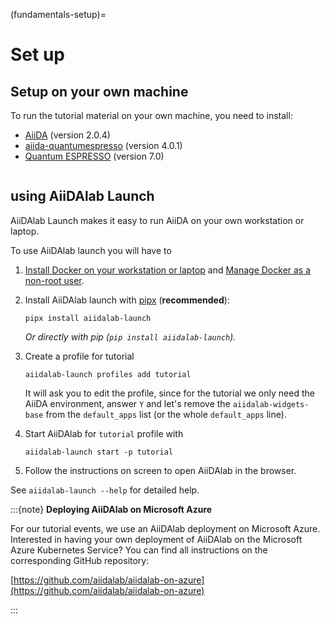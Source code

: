 (fundamentals-setup)=

# Set up

## Setup on your own machine

To run the tutorial material on your own machine, you need to install:

- [AiiDA](https://aiida.readthedocs.io/projects/aiida-core/en/latest/intro/get_started.html) (version 2.0.4)
- [aiida-quantumespresso](https://aiida-quantumespresso.readthedocs.io/en/latest/installation/index.html) (version 4.0.1)
- [Quantum ESPRESSO](https://www.quantum-espresso.org/) (version 7.0)

```{note} Version numbers indicate the versions with which the tutorial was tested.
```

## using AiiDAlab Launch

AiiDAlab Launch makes it easy to run AiiDA on your own workstation or laptop.

To use AiiDAlab launch you will have to

1. [Install Docker on your workstation or laptop](https://docs.docker.com/get-docker/) and [Manage Docker as a non-root user](https://docs.docker.com/engine/install/linux-postinstall/).
2. Install AiiDAlab launch with [pipx](https://pypa.github.io/pipx/installation/) (**recommended**):

   ```console
   pipx install aiidalab-launch
   ```

   _Or directly with pip (`pip install aiidalab-launch`)._

3. Create a profile for tutorial

    ```console
    aiidalab-launch profiles add tutorial
    ```

    It will ask you to edit the profile, since for the tutorial we only need the AiiDA environment, answer `Y` and let's remove the `aiidalab-widgets-base` from the `default_apps` list (or the whole `default_apps` line).

3. Start AiiDAlab for `tutorial` profile with

    ```console
    aiidalab-launch start -p tutorial
    ```
4. Follow the instructions on screen to open AiiDAlab in the browser.

See `aiidalab-launch --help` for detailed help.

:::{note} **Deploying AiiDAlab on Microsoft Azure**

For our tutorial events, we use an AiiDAlab deployment on Microsoft Azure.
Interested in having your own deployment of AiiDAlab on the Microsoft Azure Kubernetes Service?
You can find all instructions on the corresponding GitHub repository:

[https://github.com/aiidalab/aiidalab-on-azure](https://github.com/aiidalab/aiidalab-on-azure)

:::
